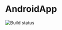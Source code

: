 AndroidApp
==========

![Build status](https://travis-ci.org/HSR-Challenge-Projekt-2014/AndroidApp.svg?branch=master)
